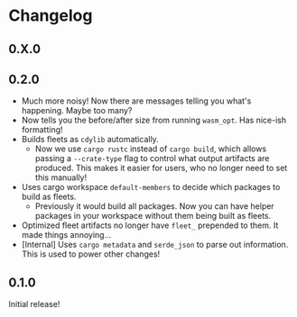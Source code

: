 # Changelog
## 0.X.0

## 0.2.0
- Much more noisy! Now there are messages telling you what's happening. Maybe too many?
- Now tells you the before/after size from running `wasm_opt`. Has nice-ish formatting!
- Builds fleets as `cdylib` automatically.
    - Now we use `cargo rustc` instead of `cargo build`, which allows passing a `--crate-type` flag to control what output artifacts are produced. This makes it easier for users, who no longer need to set this manually!
- Uses cargo workspace `default-members` to decide which packages to build as fleets.
    - Previously it would build all packages. Now you can have helper packages in your workspace without them being built as fleets.
- Optimized fleet artifacts no longer have `fleet_` prepended to them. It made things annoying...
- [Internal] Uses `cargo metadata` and `serde_json` to parse out information. This is used to power other changes!

## 0.1.0

Initial release!